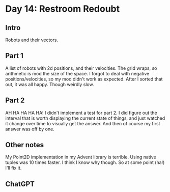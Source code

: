 # Day 14: Restroom Redoubt

## Intro

Robots and their vectors.

## Part 1

A list of robots with 2d positions, and their velocities.
The grid wraps, so arithmetic is mod the size of the space.
I forgot to deal with negative positions/velocities, so my mod didn't work as expected.
After I sorted that out, it was all happy.
Though weirdly slow.

## Part 2

AH HA HA HA HA!
I didn't implement a test for part 2.
I did figure out the interval that is worth displaying the current state of things, and just watched it change over time to visually get the answer.
And then of course my first answer was off by one.

## Other notes

My Point2D<T> implementation in my Advent library is terrible.
Using native tuples was 10 times faster. I think I know why though. So at some point (ha!) I'll fix it.

## ChatGPT

